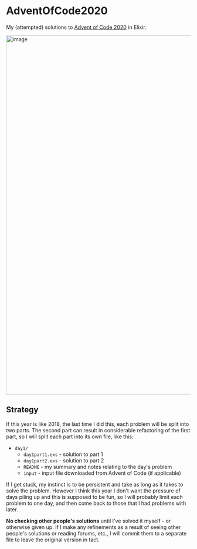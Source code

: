 # AdventOfCode2020

My (attempted) solutions to [Advent of Code 2020](https://adventofcode.com/2020) in Elixir.

<img width="975" alt="image" src="https://user-images.githubusercontent.com/498229/101746064-b0663000-3b0e-11eb-81bd-92597dba329e.png">

## Strategy

If this year is like 2018, the last time I did this, each problem will be split into two parts.
The second part can result in considerable refactoring of the first part, so I will split each part into its own file, like this:

* `day1/`
  * `day1part1.exs` - solution to part 1
  * `day1part2.exs` - solution to part 2
  * `README` - my summary and notes relating to the day's problem
  * `input` - input file downloaded from Advent of Code (if applicable)

If I get stuck, my instinct is to be persistent and take as long as it takes to solve the problem.
However I think this year I don't want the pressure of days piling up and this is supposed to be fun,
so I will probably limit each problem to one day, and then come back to those that I had problems with later.

**No checking other people's solutions** until I've solved it myself - or otherwise given up.
If I make any refinements as a result of seeing other people's solutions or reading forums, etc., I will
commit them to a separate file to leave the original version in tact.
